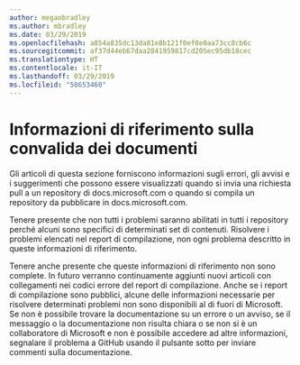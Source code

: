 ```yaml
---
author: meganbradley
ms.author: mbradley
ms.date: 03/29/2019
ms.openlocfilehash: a854a835dc13da81e8b121f0ef0e0aa73cc8cb6c
ms.sourcegitcommit: af37d44eb67daa2841959817cd205ec95db18cec
ms.translationtype: HT
ms.contentlocale: it-IT
ms.lasthandoff: 03/29/2019
ms.locfileid: "58653460"
---
```

# <a name="docs-validation-reference"></a>Informazioni di riferimento sulla convalida dei documenti

Gli articoli di questa sezione forniscono informazioni sugli errori, gli avvisi e i suggerimenti che possono essere visualizzati quando si invia una richiesta pull a un repository di docs.microsoft.com o quando si compila un repository da pubblicare in docs.microsoft.com.

Tenere presente che non tutti i problemi saranno abilitati in tutti i repository perché alcuni sono specifici di determinati set di contenuti. Risolvere i problemi elencati nel report di compilazione, non ogni problema descritto in queste informazioni di riferimento.

Tenere anche presente che queste informazioni di riferimento non sono complete. In futuro verranno continuamente aggiunti nuovi articoli con collegamenti nei codici errore del report di compilazione. Anche se i report di compilazione sono pubblici, alcune delle informazioni necessarie per risolvere determinati problemi non sono disponibili al di fuori di Microsoft. Se non è possibile trovare la documentazione su un errore o un avviso, se il messaggio o la documentazione non risulta chiara o se non si è un collaboratore di Microsoft e non è possibile accedere ad altre informazioni, segnalare il problema a GitHub usando il pulsante sotto per inviare commenti sulla documentazione.